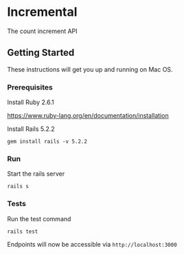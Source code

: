 # Incremental

The count increment API

## Getting Started

These instructions will get you up and running on Mac OS.

### Prerequisites

Install Ruby 2.6.1

<https://www.ruby-lang.org/en/documentation/installation>

Install Rails 5.2.2
```
gem install rails -v 5.2.2
```

### Run

Start the rails server
```
rails s
```

### Tests

Run the test command
```
rails test
```

Endpoints will now be accessible via `http://localhost:3000`